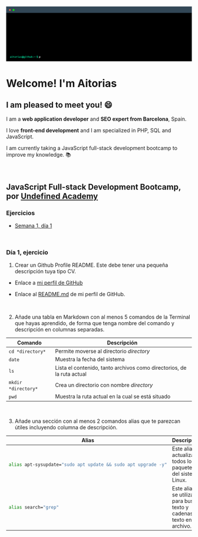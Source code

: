 ![Aitorias GitHub profile](https://raw.githubusercontent.com/aitorias/aitorias/main/aitorias-terminal.gif)

# Welcome! I'm Aitorias
## I am pleased to meet you! :smile:

I am a **web application developer** and **SEO expert from Barcelona**, Spain.

I love **front-end development** and I am specialized in PHP, SQL and JavaScript.

I am currently taking a JavaScript full-stack development bootcamp to improve my knowledge. :books:

&nbsp;

## JavaScript Full-stack Development Bootcamp, por [Undefined Academy](https://undefined.academy/)
### Ejercicios

* [Semana 1, día 1](https://github.com/aitorias/undefinedshell-bootcamp/blob/main/week-1/week-1-day-1-exercise.md)

&nbsp;

### Día 1, ejercicio

1. Crear un Github Profile README. Este debe tener una pequeña descripción tuya tipo CV.

- Enlace a [mi perfil de GitHub](https://github.com/aitorias)

- Enlace al [README.md](https://github.com/aitorias/aitorias#readme) de mi perfil de GitHub.

&nbsp;

2. Añade una tabla en Markdown con al menos 5 comandos de la Terminal que hayas aprendido, de forma que tenga nombre del comando y descripción en columnas separadas.

| Comando             | Descripción                                                            |
|---------------------|------------------------------------------------------------------------|
| `cd *directory*`    | Permite moverse al directorio *directory*                              |
| `date`              | Muestra la fecha del sistema                                           |
| `ls`                | Lista el contenido, tanto archivos como directorios, de la ruta actual |
| `mkdir *directory*` | Crea un directorio con nombre *directory*                              |
| `pwd`               | Muestra la ruta actual en la cual se está situado                      |

&nbsp;

3. Añade una sección con al menos 2 comandos alias que te parezcan útiles incluyendo columna de descripción.

<table>
<thead>
<tr>
<th>
Alias
</th>
<th>
Description
</th>
</tr>
</thead>
<tr>
<td>

```bash
alias apt-sysupdate="sudo apt update && sudo apt upgrade -y"
```

</td>
<td>
Este alias actualiza todos los paquetes del sistema Linux.
</td>
</tr>
<tr>
</tr>
<tr>
<td>

```bash
alias search="grep"
```

</td>
<td>
Este alias se utiliza para buscar texto y cadenas de texto en un archivo.
</td>
</tr>
</table>